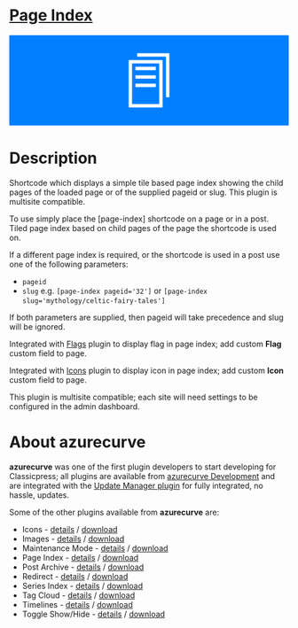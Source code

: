 # [Page Index](https://development.azurecurve.co.uk/classicpress-plugins/page-index/)
![Plugin Banner](/assets/pluginimages/banner-1544x500.png)

# Description

Shortcode which displays a simple tile based page index showing the child pages of the loaded page or of the supplied pageid or slug. This plugin is multisite compatible.

To use simply place the [page-index] shortcode on a page or in a post. Tiled page index based on child pages of the page the shortcode is used on.

If a different page index is required, or the shortcode is used in a post use one of the following parameters:
* `pageid`
* `slug`
e.g. `[page-index pageid='32']` or `[page-index slug='mythology/celtic-fairy-tales']`

If both parameters are supplied, then pageid will take precedence and slug will be ignored.

Integrated with [Flags](https://development.azurecurve.co.uk/classicpress-plugins/flags/) plugin to display flag in page index; add custom **Flag** custom field to page.

Integrated with [Icons](https://development.azurecurve.co.uk/classicpress-plugins/icons/) plugin to display icon in page index; add custom **Icon** custom field to page.

This plugin is multisite compatible; each site will need settings to be configured in the admin dashboard.

# About azurecurve

**azurecurve** was one of the first plugin developers to start developing for Classicpress; all plugins are available from [azurecurve Development](https://development.azurecurve.co.uk/) and are integrated with the [Update Manager plugin](https://directory.classicpress.net/plugins/update-manager) for fully integrated, no hassle, updates.

Some of the other plugins available from **azurecurve** are:
 * Icons - [details](https://development.azurecurve.co.uk/classicpress-plugins/icons/) / [download](https://github.com/azurecurve/azrcrv-icons/releases/latest/)
 * Images - [details](https://development.azurecurve.co.uk/classicpress-plugins/images/) / [download](https://github.com/azurecurve/azrcrv-images/releases/latest/)
 * Maintenance Mode - [details](https://development.azurecurve.co.uk/classicpress-plugins/maintenance-mode/) / [download](https://github.com/azurecurve/azrcrv-maintenance-mode/releases/latest/)
 * Page Index - [details](https://development.azurecurve.co.uk/classicpress-plugins/page-index/) / [download](https://github.com/azurecurve/azrcrv-page-index/releases/latest/)
 * Post Archive - [details](https://development.azurecurve.co.uk/classicpress-plugins/post-archive/) / [download](https://github.com/azurecurve/azrcrv-post-archive/releases/latest/)
 * Redirect - [details](https://development.azurecurve.co.uk/classicpress-plugins/redirect/) / [download](https://github.com/azurecurve/azrcrv-redirect/releases/latest/)
 * Series Index - [details](https://development.azurecurve.co.uk/classicpress-plugins/series-index/) / [download](https://github.com/azurecurve/azrcrv-series-index/releases/latest/)
 * Tag Cloud - [details](https://development.azurecurve.co.uk/classicpress-plugins/tag-cloud/) / [download](https://github.com/azurecurve/azrcrv-tag-cloud/releases/latest/)
 * Timelines - [details](https://development.azurecurve.co.uk/classicpress-plugins/timelines/) / [download](https://github.com/azurecurve/azrcrv-timelines/releases/latest/)
 * Toggle Show/Hide - [details](https://development.azurecurve.co.uk/classicpress-plugins/toggle-showhide/) / [download](https://github.com/azurecurve/azrcrv-toggle-showhide/releases/latest/)
